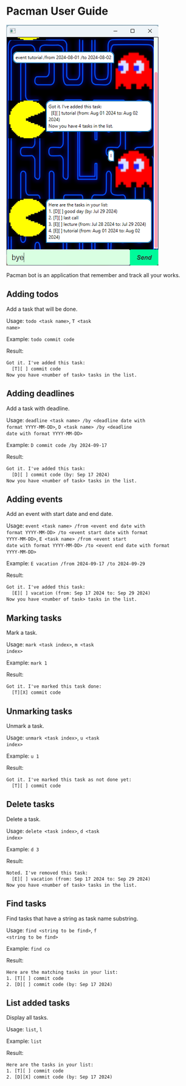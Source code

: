 # Pacman User Guide

<img src="Ui.png" alt="">

Pacman bot is an application that remember and track all your works.

## Adding todos

Add a task that will be done.

Usage: <code>todo \<task name></code>, <code>T \<task name></code>

Example: `todo commit code`

Result:
```
Got it. I've added this task:
  [T][ ] commit code
Now you have <number of task> tasks in the list.
```

## Adding deadlines

Add a task with deadline.

Usage: <code>deadline \<task name> /by \<deadline date with format YYYY-MM-DD></code>, <code>D \<task name> /by \<deadline date with format YYYY-MM-DD></code>

Example: `D commit code /by 2024-09-17`

Result:
```
Got it. I've added this task:
  [D][ ] commit code (by: Sep 17 2024)
Now you have <number of task> tasks in the list.
```

## Adding events

Add an event with start date and end date.

Usage: <code>event \<task name> /from \<event end date with format YYYY-MM-DD> /to \<event start date with format YYYY-MM-DD></code>, <code>E \<task name> /from \<event start date with format YYYY-MM-DD> /to \<event end date with format YYYY-MM-DD></code>

Example: `E vacation /from 2024-09-17 /to 2024-09-29`

Result:
```
Got it. I've added this task:
  [E][ ] vacation (from: Sep 17 2024 to: Sep 29 2024)
Now you have <number of task> tasks in the list.
```

## Marking tasks

Mark a task.

Usage: <code>mark \<task index></code>, <code>m \<task index></code>

Example: `mark 1`

Result:
```
Got it. I've marked this task done:
  [T][X] commit code
```


## Unmarking tasks

Unmark a task.

Usage: <code>unmark \<task index></code>, <code>u \<task index></code>

Example: `u 1`

Result:
```
Got it. I've marked this task as not done yet:
  [T][ ] commit code
```

## Delete tasks

Delete a task.

Usage: <code>delete \<task index></code>, <code>d \<task index></code>

Example: `d 3`

Result:
```
Noted. I've removed this task:
  [E][ ] vacation (from: Sep 17 2024 to: Sep 29 2024)
Now you have <number of task> tasks in the list.
```

## Find tasks

Find tasks that have a string as task name substring.

Usage: <code>find \<string to be find></code>, <code>f \<string to be find></code>

Example: `find co`

Result:
```
Here are the matching tasks in your list:
1. [T][ ] commit code
2. [D][ ] commit code (by: Sep 17 2024)
```

## List added tasks

Display all tasks.

Usage: <code>list</code>, <code>l</code>

Example: `list`

Result:
```
Here are the tasks in your list:
1. [T][ ] commit code
2. [D][X] commit code (by: Sep 17 2024)
```